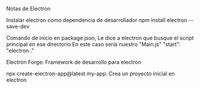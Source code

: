 Notas de Electron

Instalar electron como dependencia de desarrollador
npm install electron --save-dev

Comando de inicio en package.json, Le dice a electron que busque el script principal en ese directorio
En este caso sería nuestro "Main.js"
"start": "electron ."

Electron Forge: Framework de desarrollo para electron

npx create-electron-app@latest my-app: Crea un proyecto inicial en electron